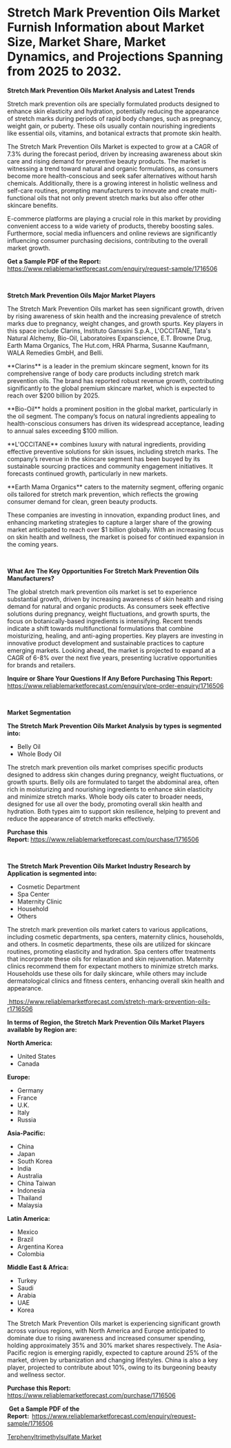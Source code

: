 <p><h1>Stretch Mark Prevention Oils Market Furnish Information about Market Size, Market Share, Market Dynamics, and Projections Spanning from 2025 to 2032.</h1></p><p><strong>Stretch Mark Prevention Oils Market Analysis and Latest Trends</strong></p>
<p><p>Stretch mark prevention oils are specially formulated products designed to enhance skin elasticity and hydration, potentially reducing the appearance of stretch marks during periods of rapid body changes, such as pregnancy, weight gain, or puberty. These oils usually contain nourishing ingredients like essential oils, vitamins, and botanical extracts that promote skin health.</p><p>The Stretch Mark Prevention Oils Market is expected to grow at a CAGR of 7.3% during the forecast period, driven by increasing awareness about skin care and rising demand for preventive beauty products. The market is witnessing a trend toward natural and organic formulations, as consumers become more health-conscious and seek safer alternatives without harsh chemicals. Additionally, there is a growing interest in holistic wellness and self-care routines, prompting manufacturers to innovate and create multi-functional oils that not only prevent stretch marks but also offer other skincare benefits.</p><p>E-commerce platforms are playing a crucial role in this market by providing convenient access to a wide variety of products, thereby boosting sales. Furthermore, social media influencers and online reviews are significantly influencing consumer purchasing decisions, contributing to the overall market growth.</p></p>
<p><strong>Get a Sample PDF of the Report:&nbsp;</strong> <a href="https://www.reliablemarketforecast.com/enquiry/request-sample/1716506?utm_campaign=1130&utm_medium=2&utm_source=Github&utm_content=ia&utm_term=12012025&utm_id=stretch-mark-prevention-oils">https://www.reliablemarketforecast.com/enquiry/request-sample/1716506</a></p>
<p>&nbsp;</p>
<p><strong>Stretch Mark Prevention Oils Major Market Players</strong></p>
<p><p>The Stretch Mark Prevention Oils market has seen significant growth, driven by rising awareness of skin health and the increasing prevalence of stretch marks due to pregnancy, weight changes, and growth spurts. Key players in this space include Clarins, Instituto Ganssini S.p.A., L'OCCITANE, Tata's Natural Alchemy, Bio-Oil, Laboratoires Expanscience, E.T. Browne Drug, Earth Mama Organics, The Hut.com, HRA Pharma, Susanne Kaufmann, WALA Remedies GmbH, and Belli.</p><p>**Clarins** is a leader in the premium skincare segment, known for its comprehensive range of body care products including stretch mark prevention oils. The brand has reported robust revenue growth, contributing significantly to the global premium skincare market, which is expected to reach over $200 billion by 2025.</p><p>**Bio-Oil** holds a prominent position in the global market, particularly in the oil segment. The company’s focus on natural ingredients appealing to health-conscious consumers has driven its widespread acceptance, leading to annual sales exceeding $100 million.</p><p>**L'OCCITANE** combines luxury with natural ingredients, providing effective preventive solutions for skin issues, including stretch marks. The company’s revenue in the skincare segment has been buoyed by its sustainable sourcing practices and community engagement initiatives. It forecasts continued growth, particularly in new markets.</p><p>**Earth Mama Organics** caters to the maternity segment, offering organic oils tailored for stretch mark prevention, which reflects the growing consumer demand for clean, green beauty products. </p><p>These companies are investing in innovation, expanding product lines, and enhancing marketing strategies to capture a larger share of the growing market anticipated to reach over $1 billion globally. With an increasing focus on skin health and wellness, the market is poised for continued expansion in the coming years.</p></p>
<p>&nbsp;</p>
<p><strong>What Are The Key Opportunities For Stretch Mark Prevention Oils Manufacturers?</strong></p>
<p><p>The global stretch mark prevention oils market is set to experience substantial growth, driven by increasing awareness of skin health and rising demand for natural and organic products. As consumers seek effective solutions during pregnancy, weight fluctuations, and growth spurts, the focus on botanically-based ingredients is intensifying. Recent trends indicate a shift towards multifunctional formulations that combine moisturizing, healing, and anti-aging properties. Key players are investing in innovative product development and sustainable practices to capture emerging markets. Looking ahead, the market is projected to expand at a CAGR of 6-8% over the next five years, presenting lucrative opportunities for brands and retailers.</p></p>
<p><strong>Inquire or Share Your Questions If Any Before Purchasing This Report:</strong> <a href="https://www.reliablemarketforecast.com/enquiry/pre-order-enquiry/1716506?utm_campaign=1130&utm_medium=2&utm_source=Github&utm_content=ia&utm_term=12012025&utm_id=stretch-mark-prevention-oils">https://www.reliablemarketforecast.com/enquiry/pre-order-enquiry/1716506</a></p>
<p>&nbsp;</p>
<p><strong>Market Segmentation</strong></p>
<p><strong>The Stretch Mark Prevention Oils Market Analysis by types is segmented into:</strong></p>
<p><ul><li>Belly Oil</li><li>Whole Body Oil</li></ul></p>
<p><p>The stretch mark prevention oils market comprises specific products designed to address skin changes during pregnancy, weight fluctuations, or growth spurts. Belly oils are formulated to target the abdominal area, often rich in moisturizing and nourishing ingredients to enhance skin elasticity and minimize stretch marks. Whole body oils cater to broader needs, designed for use all over the body, promoting overall skin health and hydration. Both types aim to support skin resilience, helping to prevent and reduce the appearance of stretch marks effectively.</p></p>
<p><strong>Purchase this Report:&nbsp;</strong><a href="https://www.reliablemarketforecast.com/purchase/1716506?utm_campaign=1130&utm_medium=2&utm_source=Github&utm_content=ia&utm_term=12012025&utm_id=stretch-mark-prevention-oils">https://www.reliablemarketforecast.com/purchase/1716506</a></p>
<p>&nbsp;</p>
<p><strong>The Stretch Mark Prevention Oils Market Industry Research by Application is segmented into:</strong></p>
<p><ul><li>Cosmetic Department</li><li>Spa Center</li><li>Maternity Clinic</li><li>Household</li><li>Others</li></ul></p>
<p><p>The stretch mark prevention oils market caters to various applications, including cosmetic departments, spa centers, maternity clinics, households, and others. In cosmetic departments, these oils are utilized for skincare routines, promoting elasticity and hydration. Spa centers offer treatments that incorporate these oils for relaxation and skin rejuvenation. Maternity clinics recommend them for expectant mothers to minimize stretch marks. Households use these oils for daily skincare, while others may include dermatological clinics and fitness centers, enhancing overall skin health and appearance.</p></p>
<p><a href="https://www.reliablemarketforecast.com/stretch-mark-prevention-oils-r1716506?utm_campaign=1130&utm_medium=2&utm_source=Github&utm_content=ia&utm_term=12012025&utm_id=stretch-mark-prevention-oils">&nbsp;https://www.reliablemarketforecast.com/stretch-mark-prevention-oils-r1716506</a></p>
<p><strong>In terms of Region, the Stretch Mark Prevention Oils Market Players available by Region are:</strong></p>
<p>
    <p> <strong> North America: </strong>
        <ul>
            <li>United States</li>
            <li>Canada</li>
        </ul>
        </p> 
    <p> <strong> Europe: </strong>
        <ul>
            <li>Germany</li>
            <li>France</li>
            <li>U.K.</li>
            <li>Italy</li>
            <li>Russia</li>
        </ul>
        </p> 
    <p> <strong> Asia-Pacific: </strong>
        <ul>
            <li>China</li>
            <li>Japan</li>
            <li>South Korea</li>
            <li>India</li>
            <li>Australia</li>
            <li>China Taiwan</li>
            <li>Indonesia</li>
            <li>Thailand</li>
            <li>Malaysia</li>
        </ul>
        </p> 
    <p> <strong> Latin America: </strong>
        <ul>
            <li>Mexico</li>
            <li>Brazil</li>
            <li>Argentina Korea</li>
            <li>Colombia</li>
        </ul>
        </p> 
    <p> <strong> Middle East & Africa: </strong>
        <ul>
            <li>Turkey</li>
            <li>Saudi</li>
            <li>Arabia</li>
            <li>UAE</li>
            <li>Korea</li>
        </ul>
    </p>
    </p>
<p><p>The Stretch Mark Prevention Oils market is experiencing significant growth across various regions, with North America and Europe anticipated to dominate due to rising awareness and increased consumer spending, holding approximately 35% and 30% market shares respectively. The Asia-Pacific region is emerging rapidly, expected to capture around 25% of the market, driven by urbanization and changing lifestyles. China is also a key player, projected to contribute about 10%, owing to its burgeoning beauty and wellness sector.</p></p>
<p><strong>Purchase this Report: </strong><a href="https://www.reliablemarketforecast.com/purchase/1716506?utm_campaign=1130&utm_medium=2&utm_source=Github&utm_content=ia&utm_term=12012025&utm_id=stretch-mark-prevention-oils">https://www.reliablemarketforecast.com/purchase/1716506</a></p>
<p>&nbsp;<strong>Get a Sample PDF of the Report:&nbsp;&nbsp;</strong><a href="https://www.reliablemarketforecast.com/enquiry/request-sample/1716506?utm_campaign=1130&utm_medium=2&utm_source=Github&utm_content=ia&utm_term=12012025&utm_id=stretch-mark-prevention-oils">https://www.reliablemarketforecast.com/enquiry/request-sample/1716506</a></p>
<p><strong></strong></p>
<p><p><a href="https://github.com/RickHolmes3/Market-Research-Report-List-7/blob/main/terphenyltrimethylsulfate-market.md?utm_campaign=1130&utm_medium=2&utm_source=Github&utm_content=ia&utm_term=12012025&utm_id=stretch-mark-prevention-oils">Terphenyltrimethylsulfate Market</a></p></p>